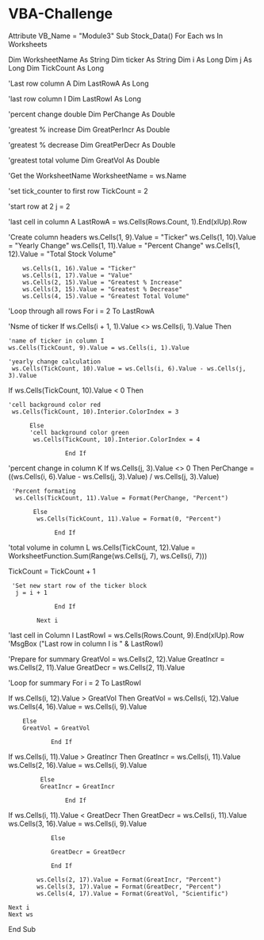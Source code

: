 # VBA-Challenge
Attribute VB_Name = "Module3"
Sub Stock_Data()
For Each ws In Worksheets

Dim WorksheetName As String
Dim ticker As String
Dim i As Long
Dim j As Long
Dim TickCount As Long

'Last row column A
Dim LastRowA As Long

'last row column I
Dim LastRowI As Long

'percent change double
 Dim PerChange As Double
 
'greatest % increase
Dim GreatPerIncr As Double

'greatest % decrease
Dim GreatPerDecr As Double

'greatest total volume
Dim GreatVol As Double
        
'Get the WorksheetName
WorksheetName = ws.Name
        
'set tick_counter to first row
TickCount = 2

'start row at 2
 j = 2
        
'last cell in column A
LastRowA = ws.Cells(Rows.Count, 1).End(xlUp).Row


'Create column headers
        ws.Cells(1, 9).Value = "Ticker"
        ws.Cells(1, 10).Value = "Yearly Change"
        ws.Cells(1, 11).Value = "Percent Change"
        ws.Cells(1, 12).Value = "Total Stock Volume"
        
        
        ws.Cells(1, 16).Value = "Ticker"
        ws.Cells(1, 17).Value = "Value"
        ws.Cells(2, 15).Value = "Greatest % Increase"
        ws.Cells(3, 15).Value = "Greatest % Decrease"
        ws.Cells(4, 15).Value = "Greatest Total Volume"
        
'Loop through all rows
For i = 2 To LastRowA
            
'Nsme of ticker
If ws.Cells(i + 1, 1).Value <> ws.Cells(i, 1).Value Then
                
    'name of ticker in column I
    ws.Cells(TickCount, 9).Value = ws.Cells(i, 1).Value
                
    'yearly change calculation
     ws.Cells(TickCount, 10).Value = ws.Cells(i, 6).Value - ws.Cells(j, 3).Value
                
If ws.Cells(TickCount, 10).Value < 0 Then
                
    'cell background color red
     ws.Cells(TickCount, 10).Interior.ColorIndex = 3
                
          Else
          'cell background color green
           ws.Cells(TickCount, 10).Interior.ColorIndex = 4
                
                    End If
                    
'percent change in column K
If ws.Cells(j, 3).Value <> 0 Then
    PerChange = ((ws.Cells(i, 6).Value - ws.Cells(j, 3).Value) / ws.Cells(j, 3).Value)
                    
     'Percent formating
      ws.Cells(TickCount, 11).Value = Format(PerChange, "Percent")
                    
           Else
            ws.Cells(TickCount, 11).Value = Format(0, "Percent")
                    
                 End If
                    
'total volume in column L
ws.Cells(TickCount, 12).Value = WorksheetFunction.Sum(Range(ws.Cells(j, 7), ws.Cells(i, 7)))

   TickCount = TickCount + 1
                
     'Set new start row of the ticker block
      j = i + 1
                
                 End If
            
            Next i
            
'last cell in Column I
LastRowI = ws.Cells(Rows.Count, 9).End(xlUp).Row
'MsgBox ("Last row in column I is " & LastRowI)
        
'Prepare for summary
GreatVol = ws.Cells(2, 12).Value
GreatIncr = ws.Cells(2, 11).Value
GreatDecr = ws.Cells(2, 11).Value
        
'Loop for summary
For i = 2 To LastRowI
      
If ws.Cells(i, 12).Value > GreatVol Then
    GreatVol = ws.Cells(i, 12).Value
    ws.Cells(4, 16).Value = ws.Cells(i, 9).Value
                
        Else
        GreatVol = GreatVol
                
                End If
                
If ws.Cells(i, 11).Value > GreatIncr Then
    GreatIncr = ws.Cells(i, 11).Value
    ws.Cells(2, 16).Value = ws.Cells(i, 9).Value
                    
             Else
             GreatIncr = GreatIncr
                    
                    End If
                    
If ws.Cells(i, 11).Value < GreatDecr Then
    GreatDecr = ws.Cells(i, 11).Value
    ws.Cells(3, 16).Value = ws.Cells(i, 9).Value
                
                Else
                
                GreatDecr = GreatDecr
                
                End If
                
            ws.Cells(2, 17).Value = Format(GreatIncr, "Percent")
            ws.Cells(3, 17).Value = Format(GreatDecr, "Percent")
            ws.Cells(4, 17).Value = Format(GreatVol, "Scientific")
            
    Next i
    Next ws
End Sub
